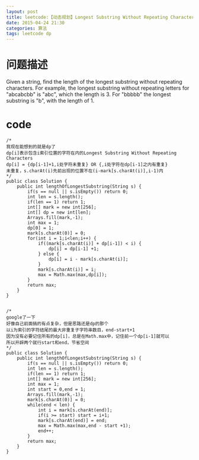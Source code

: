 ```yaml
---
layout: post
title: leetcode:【动态规划】Longest Substring Without Repeating Characters
date: 2015-04-24 21:30
categories: 算法
tags: leetcode dp
---
```


# 问题描述

Given a string, find the length of the longest substring without repeating characters. For example, the longest substring without repeating letters for "abcabcbb" is "abc", which the length is 3. For "bbbbb" the longest substring is "b", with the length of 1.

# code

```
/*
我现在能想到的就是dp了
dp[i]表示包含i索引位置的字符在内的Longest Substring Without Repeating Characters 
dp[i] = {dp[i-1]+1,i处字符未重复} OR {,i处字符在dp[i-1]之内有重复}
未重复，s.charAt(i)先前出现的位置不在(i-mark[s.charAt(i)],i-1)内
*/
public class Solution {
    public int lengthOfLongestSubstring(String s) {
        if(s == null || s.isEmpty()) return 0;
        int len = s.length();
        if(len == 1) return 1;
        int[] mark = new int[256];
        int[] dp = new int[len];
        Arrays.fill(mark,-1);
        int max = 1;
        dp[0] = 1;
        mark[s.charAt(0)] = 0;
        for(int i = 1;i<len;i++) {
            if((mark[s.charAt(i)] + dp[i-1]) < i) {
                dp[i] = dp[i-1] +1;
            } else {
                dp[i] = i - mark[s.charAt(i)];
            }
            mark[s.charAt(i)] = i;
            max = Math.max(max,dp[i]);
        }
        return max;
    }
}


/*
google了一下
好像自己前面搞的有点复杂，但是思路还是dp的那个
以i为索引的字符结尾的最大非重复子字符串数目，end-start+1
因为没有必要记住所有的dp[i]，总是在Math.max中，记住前一个dp[i-1]就可以
所以开辟两个就行start和end，节省空间
*/
public class Solution {
    public int lengthOfLongestSubstring(String s) {
        if(s == null || s.isEmpty()) return 0;
        int len = s.length();
        if(len == 1) return 1;
        int[] mark = new int[256];
        int max = 1;
        int start = 0,end = 1;
        Arrays.fill(mark,-1);
        mark[s.charAt(0)] = 0;
        while(end < len) {
            int i = mark[s.charAt(end)];
            if(i >= start) start = i+1;
            mark[s.charAt(end)] = end;
            max = Math.max(max,end - start +1);
            end++;
        }
        return max;
    }
}

```